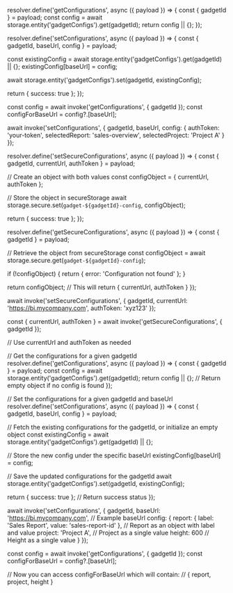 resolver.define('getConfigurations', async ({ payload }) => {
  const { gadgetId } = payload;
  const config = await storage.entity('gadgetConfigs').get(gadgetId);
  return config || {};
});

resolver.define('setConfigurations', async ({ payload }) => {
  const { gadgetId, baseUrl, config } = payload;

  const existingConfig = await storage.entity('gadgetConfigs').get(gadgetId) || {};
  existingConfig[baseUrl] = config;

  await storage.entity('gadgetConfigs').set(gadgetId, existingConfig);

  return { success: true };
});


const config = await invoke('getConfigurations', { gadgetId });
const configForBaseUrl = config?.[baseUrl];



await invoke('setConfigurations', {
  gadgetId,
  baseUrl,
  config: {
    authToken: 'your-token',
    selectedReport: 'sales-overview',
    selectedProject: 'Project A'
  }
});


resolver.define('setSecureConfigurations', async ({ payload }) => {
  const { gadgetId, currentUrl, authToken } = payload;

  // Create an object with both values
  const configObject = {
    currentUrl,
    authToken
  };

  // Store the object in secureStorage
  await storage.secure.set(`gadget-${gadgetId}-config`, configObject);

  return { success: true };
});



resolver.define('getSecureConfigurations', async ({ payload }) => {
  const { gadgetId } = payload;

  // Retrieve the object from secureStorage
  const configObject = await storage.secure.get(`gadget-${gadgetId}-config`);

  if (!configObject) {
    return { error: 'Configuration not found' };
  }

  return configObject; // This will return { currentUrl, authToken }
});


await invoke('setSecureConfigurations', {
  gadgetId,
  currentUrl: 'https://bi.mycompany.com',
  authToken: 'xyz123'
});

const { currentUrl, authToken } = await invoke('getSecureConfigurations', { gadgetId });

// Use currentUrl and authToken as needed






// Get the configurations for a given gadgetId
resolver.define('getConfigurations', async ({ payload }) => {
  const { gadgetId } = payload;
  const config = await storage.entity('gadgetConfigs').get(gadgetId);
  return config || {}; // Return empty object if no config is found
});

// Set the configurations for a given gadgetId and baseUrl
resolver.define('setConfigurations', async ({ payload }) => {
  const { gadgetId, baseUrl, config } = payload;

  // Fetch the existing configurations for the gadgetId, or initialize an empty object
  const existingConfig = await storage.entity('gadgetConfigs').get(gadgetId) || {};

  // Store the new config under the specific baseUrl
  existingConfig[baseUrl] = config;

  // Save the updated configurations for the gadgetId
  await storage.entity('gadgetConfigs').set(gadgetId, existingConfig);

  return { success: true }; // Return success status
});





await invoke('setConfigurations', {
  gadgetId,
  baseUrl: 'https://bi.mycompany.com', // Example baseUrl
  config: {
    report: { label: 'Sales Report', value: 'sales-report-id' }, // Report as an object with label and value
    project: 'Project A', // Project as a single value
    height: 600 // Height as a single value
  }
});

const config = await invoke('getConfigurations', { gadgetId });
const configForBaseUrl = config?.[baseUrl];

// Now you can access configForBaseUrl which will contain:
// { report, project, height }
